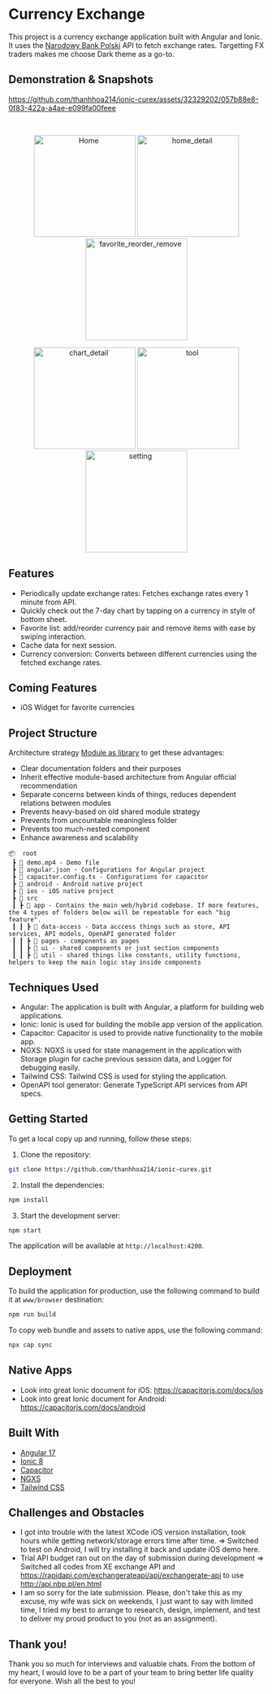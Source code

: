 # Currency Exchange

This project is a currency exchange application built with Angular and Ionic. It uses the [Narodowy Bank Polski](https://api.nbp.pl/en.html) API to fetch exchange rates. Targetting FX traders makes me choose Dark theme as a go-to.

## Demonstration & Snapshots

https://github.com/thanhhoa214/ionic-curex/assets/32329202/057b88e8-0f83-422a-a4ae-e099fa00feee

<br/>

<p align="middle">
<img src="https://github.com/thanhhoa214/ionic-curex/assets/32329202/fe4b6595-3385-49b2-a157-96713995be88" width="200" alt="Home"/>
<img src="https://github.com/thanhhoa214/ionic-curex/assets/32329202/a4840e6b-2026-4d08-8e49-d219f7d5db6e" width="200" alt="home_detail"/>
<img src="https://github.com/thanhhoa214/ionic-curex/assets/32329202/2e9d11e6-9408-49b8-92e1-e2dea086bf17" width="200" alt="favorite_reorder_remove"/>

</p>
<p align="middle">
<img src="https://github.com/thanhhoa214/ionic-curex/assets/32329202/9f66c607-ed21-4022-850d-e4bc6b404d0d" width="200" alt="chart_detail"/>
<img src="https://github.com/thanhhoa214/ionic-curex/assets/32329202/f0456278-636a-4301-b50e-fab8e9e49516" width="200" alt="tool"/>
<img src="https://github.com/thanhhoa214/ionic-curex/assets/32329202/5f71d745-5e2d-4c61-90a6-3ba0d58ecbbf" width="200" alt="setting"/>
</p>

## Features

- Periodically update exchange rates: Fetches exchange rates every 1 minute from API.
- Quickly check out the 7-day chart by tapping on a currency in style of bottom sheet.
- Favorite list: add/reorder currency pair and remove items with ease by swiping interaction.
- Cache data for next session.
- Currency conversion: Converts between different currencies using the fetched exchange rates.

## Coming Features

- iOS Widget for favorite currencies

## Project Structure

Architecture strategy [Module as library](https://nx.dev/structure/library-types#library-types) to get these advantages:

- Clear documentation folders and their purposes
- Inherit effective module-based architecture from Angular official recommendation
- Separate concerns between kinds of things, reduces dependent relations between modules
- Prevents heavy-based on old shared module strategy
- Prevents from uncountable meaningless folder
- Prevents too much-nested component
- Enhance awareness and scalability

```
📦  root
 ┣ 📃 demo.mp4 - Demo file
 ┣ 📃 angular.json - Configurations for Angular project
 ┣ 📃 capacitor.config.ts - Configurations for capacitor
 ┣ 📂 android - Android native project
 ┣ 📂 ios - iOS native project
 ┣ 📂 src
 ┃ ┣ 📂 app - Contains the main web/hybrid codebase. If more features, the 4 types of folders below will be repeatable for each "big feature".
 ┃ ┃ ┣ 📂 data-access - Data acccess things such as store, API services, API models, OpenAPI generated folder
 ┃ ┃ ┣ 📂 pages - components as pages
 ┃ ┃ ┣ 📂 ui - shared components or just section components
 ┃ ┃ ┣ 📂 util - shared things like constants, utility functions, helpers to keep the main logic stay inside components
```

## Techniques Used

- Angular: The application is built with Angular, a platform for building web applications.
- Ionic: Ionic is used for building the mobile app version of the application.
- Capacitor: Capacitor is used to provide native functionality to the mobile app.
- NGXS: NGXS is used for state management in the application with Storage plugin for cache previous session data, and Logger for debugging easily.
- Tailwind CSS: Tailwind CSS is used for styling the application.
- OpenAPI tool generator: Generate TypeScript API services from API specs.

## Getting Started

To get a local copy up and running, follow these steps:

1. Clone the repository:

```bash
git clone https://github.com/thanhhoa214/ionic-curex.git
```

2. Install the dependencies:

```bash
npm install
```

3. Start the development server:

```bash
npm start
```

The application will be available at `http://localhost:4200`.

## Deployment

To build the application for production, use the following command to build it at `www/browser` destination:

```bash
npm run build
```

To copy web bundle and assets to native apps, use the following command:

```bash
npx cap sync
```

## Native Apps

- Look into great Ionic document for iOS: https://capacitorjs.com/docs/ios
- Look into great Ionic document for Android: https://capacitorjs.com/docs/android

## Built With

- [Angular 17](https://angular.io/)
- [Ionic 8](https://ionicframework.com/)
- [Capacitor](https://capacitorjs.com/)
- [NGXS](https://www.ngxs.io/)
- [Tailwind CSS](https://tailwindcss.com/)

## Challenges and Obstacles

- I got into trouble with the latest XCode iOS version installation, took hours while getting network/storage errors time after time. => Switched to test on Android, I will try installing it back and update iOS demo here.
- Trial API budget ran out on the day of submission during development => Switched all codes from XE exchange API and https://rapidapi.com/exchangerateapi/api/exchangerate-api to use http://api.nbp.pl/en.html
- I am so sorry for the late submission. Please, don't take this as my excuse, my wife was sick on weekends, I just want to say with limited time, I tried my best to arrange to research, design, implement, and test to deliver my proud product to you (not as an assignment).

## Thank you!

Thank you so much for interviews and valuable chats. From the bottom of my heart, I would love to be a part of your team to bring better life quality for everyone. Wish all the best to you!
